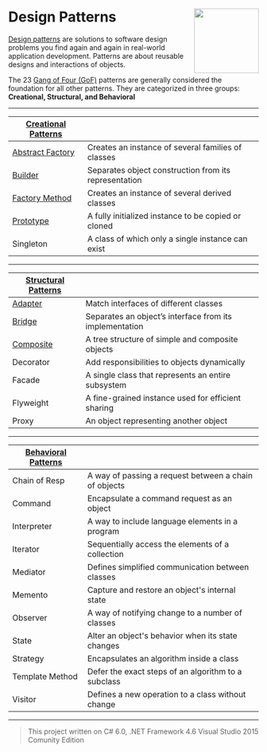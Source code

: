 # Design Patterns <img src="https://cloud.githubusercontent.com/assets/24522089/21962098/41a510c8-db36-11e6-95ef-eb392a0a1919.png" align="right" width="130px" height="130px" /> 

[Design patterns](https://en.wikipedia.org/wiki/Design_Patterns) are solutions to software design problems you find again and again in real-world application development. Patterns are about reusable designs and interactions of objects.

The 23 [Gang of Four (GoF)](http://wiki.c2.com/?GangOfFour) patterns are generally considered the foundation for all other patterns. They are categorized in three groups: **Creational, Structural, and Behavioral**

--------------------------------------------------------------------------------

|[Creational Patterns](https://github.com/tigranv/Design_Patterns/tree/master/Creational%20Patterns)  |  |
| ----------| ---------------------------------- |
| [Abstract Factory]() |Creates an instance of several families of classes  | 
|[Builder]() |Separates object construction from its representation  | 
|[Factory Method]() |	Creates an instance of several derived classes  | 
| [Prototype]() |A fully initialized instance to be copied or cloned  | 
| Singleton |	A class of which only a single instance can exist  | 
---------------------------------------------------------------------------------


|[Structural Patterns](https://github.com/tigranv/Design_Patterns/tree/master/Structural%20Patterns)  |  |
| ----------| ---------------------------------- |
|  [Adapter]() |Match interfaces of different classes | 
| [Bridge]() |Separates an object’s interface from its implementation | 
|[Composite]() |A tree structure of simple and composite objects | 
| Decorator |Add responsibilities to objects dynamically | 
|Facade |A single class that represents an entire subsystem | 
|Flyweight |A fine-grained instance used for efficient sharing | 
|Proxy |An object representing another object | 

------------------------------------------------------------------------------------
 	
 	
|[Behavioral Patterns](https://github.com/tigranv/Design_Patterns/tree/master/Behavioral%20Patterns) |  |
| ----------| ---------------------------------- |
|Chain of Resp|	A way of passing a request between a chain of objects|
|Command|	Encapsulate a command request as an object|
|Interpreter|	A way to include language elements in a program|
|Iterator|	Sequentially access the elements of a collection|
|Mediator|	Defines simplified communication between classes|
|Memento|	Capture and restore an object's internal state|
|Observer|	A way of notifying change to a number of classes|
|State|	Alter an object's behavior when its state changes|
|Strategy|	Encapsulates an algorithm inside a class|
|Template Method|	Defer the exact steps of an algorithm to a subclass|
|Visitor|	Defines a new operation to a class without change|

-----------------------------------------------------------------------------------
 	


> This project written on C# 6.0, .NET Framework 4.6 Visual Studio 2015 Comunity Edition

  	


  
